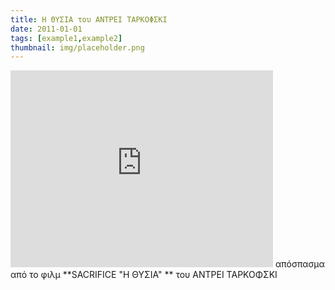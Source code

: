```yaml
---
title: H ΘΥΣΙΑ του ΑΝΤΡΕΙ ΤΑΡΚΟΦΣΚΙ
date: 2011-01-01
tags: [example1,example2]
thumbnail: img/placeholder.png
---
```

<iframe allowfullscreen="" frameborder="0" height="315" src="http://www.youtube.com/embed/woWb30oIXh0" width="420"></iframe> 
απόσπασμα από το φιλμ 
**SACRIFICE "H ΘΥΣΙΑ" ** 
του ΑΝΤΡΕΙ ΤΑΡΚΟΦΣΚΙ
